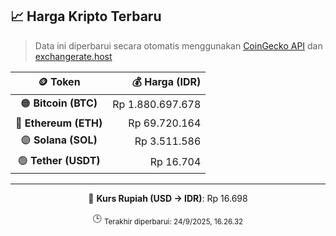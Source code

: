 

<!-- HARGA_KRIPTO -->
## 📈 Harga Kripto Terbaru

> Data ini diperbarui secara otomatis menggunakan [CoinGecko API](https://www.coingecko.com/) dan [exchangerate.host](https://exchangerate.host/)

<div align="center">

| 🪙 Token | 💰 Harga (IDR) |
|:------:|---------------:|
| 🟠 **Bitcoin (BTC)**   | Rp 1.880.697.678 |
| 🔵 **Ethereum (ETH)**  | Rp 69.720.164 |
| 🟣 **Solana (SOL)**    | Rp 3.511.586 |
| 🟢 **Tether (USDT)**   | Rp 16.704 |

---

💱 **Kurs Rupiah (USD → IDR)**: Rp 16.698

🕒 <sub>Terakhir diperbarui: 24/9/2025, 16.26.32</sub>

</div>
<!-- /HARGA_KRIPTO -->